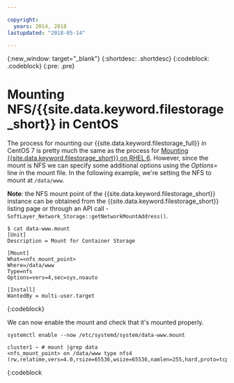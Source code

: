 ```yaml
---

copyright:
  years: 2014, 2018
lastupdated: "2018-05-14"

---
```

{:new_window: target="_blank"}
{:shortdesc: .shortdesc}
{:codeblock: .codeblock}
{:pre: .pre}

# Mounting NFS/{{site.data.keyword.filestorage_short}} in CentOS

The process for mounting our {{site.data.keyword.filestorage_full}} in CentOS 7 is pretty much the same as the process for [Mounting {{site.data.keyword.filestorage_short}} on RHEL 6](accessing-file-storage-linux.html). However, since the mount is NFS we can specify some additional options using the *Options=* line in the mount file. In the following example, we're setting the NFS to mount at `/data/www`. 

**Note**: the NFS mount point of the {{site.data.keyword.filestorage_short}} instance can be obtained from the {{site.data.keyword.filestorage_short}} listing page or through an API call -`SoftLayer_Network_Storage::getNetworkMountAddress()`.

```
$ cat data-www.mount
[Unit]
Description = Mount for Container Storage

[Mount]
What=<nfs_mount_point>
Where=/data/www
Type=nfs
Options=vers=4,sec=sys,noauto

[Install]
WantedBy = multi-user.target
```
{:codeblock}

We can now enable the mount and check that it's mounted properly.

```
systemctl enable --now /etc/systemd/system/data-www.mount

cluster1 ~ # mount |grep data
<nfs_mount_point> on /data/www type nfs4 (rw,relatime,vers=4.0,rsize=65536,wsize=65536,namlen=255,hard,proto=tcp,port=0,timeo=600,retrans=2,sec=sys,clientaddr=10.81.x.x,local_lock=none,addr=10.1.x.x)
```
{:codeblock
